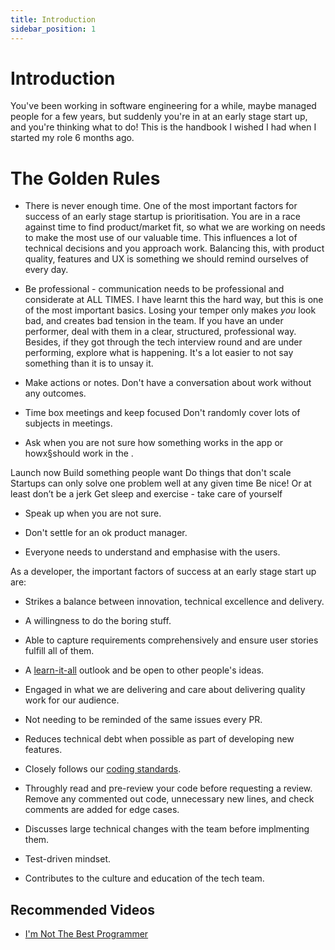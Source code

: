 ```yaml
---
title: Introduction
sidebar_position: 1
---
```


# Introduction

You've been working in software engineering for a while, maybe managed people for a few years, but suddenly you're in at an early stage start up, and you're thinking what to do! This is the handbook I wished I had when I started my role 6 months ago.

# The Golden Rules

- There is never enough time. One of the most important factors for success of an early stage startup is prioritisation. You are in a race against time to find product/market fit, so what we are working on needs to make the most use of our valuable time. This influences a lot of technical decisions and you approach work. Balancing this, with product quality, features and UX is something we should remind ourselves of every day.

- Be professional - communication needs to be professional and considerate at ALL TIMES. I have learnt this the hard way, but this is one of the most important basics. Losing your temper only makes _you_ look bad, and creates bad tension in the team. If you have an under performer, deal with them in a clear, structured, professional way. Besides, if they got through the tech interview round and are under performing, explore what is happening. It's a lot easier to not say something than it is to unsay it.

- Make actions or notes. Don't have a conversation about work without any outcomes.

- Time box meetings and keep focused Don't randomly cover lots of subjects in meetings.

* Ask when you are not sure how something works in the app or howx§should work in the .

Launch now
Build something people want
Do things that don't scale
Startups can only solve one problem well at any given time
Be nice! Or at least don’t be a jerk
Get sleep and exercise - take care of yourself

- Speak up when you are not sure.

- Don't settle for an ok product manager.

- Everyone needs to understand and emphasise with the users.

As a developer, the important factors of success at an early stage start up are:

- Strikes a balance between innovation, technical excellence and delivery.

- A willingness to do the boring stuff.
- Able to capture requirements comprehensively and ensure user stories fulfill all of them.
- A [learn-it-all](https://cloudblogs.microsoft.com/industry-blog/en-gb/cross-industry/2019/10/01/introduce-learn-it-all-culture/) outlook and be open to other people's ideas.
- Engaged in what we are delivering and care about delivering quality work for our audience.
- Not needing to be reminded of the same issues every PR.
- Reduces technical debt when possible as part of developing new features.
- Closely follows our [coding standards](./coding-standards).
- Throughly read and pre-review your code before requesting a review. Remove any commented out code, unnecessary new lines, and check comments are added for edge cases.
- Discusses large technical changes with the team before implmenting them.
- Test-driven mindset.
- Contributes to the culture and education of the tech team.

## Recommended Videos

- [I'm Not The Best Programmer](https://youtu.be/dHN_tlBEt2c)
